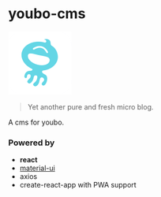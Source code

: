 # youbo-cms

<img src="./kiri/src/common/image/logo.png" width="128" style="max-width:100%;" alt="Youbo">

> Yet another pure and fresh micro blog.

A cms for youbo.

### Powered by

- **react**
- [material-ui](https://github.com/callemall/material-ui)
- axios
- create-react-app with PWA support

